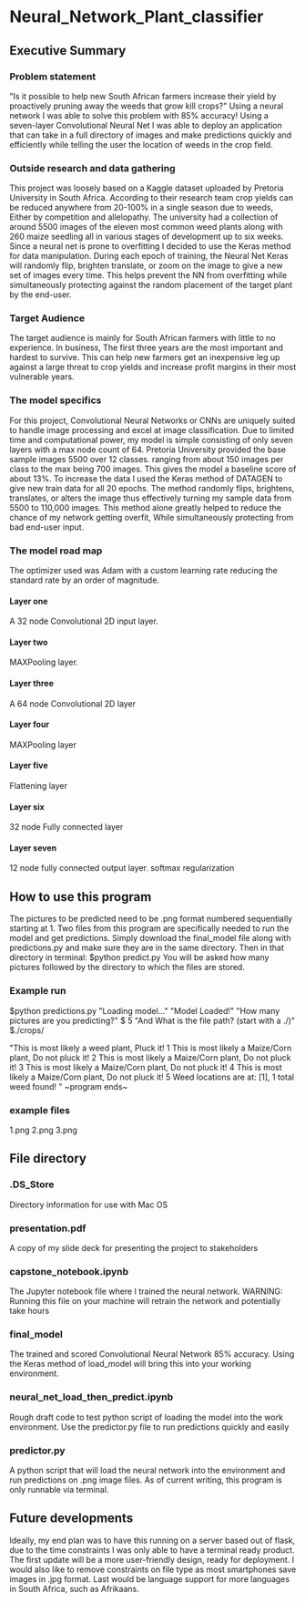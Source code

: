 # Neural_Network_Plant_classifier
## Executive Summary
### Problem statement
"Is it possible to help new South African farmers increase their yield by proactively pruning away the weeds that grow kill crops?"
Using a neural network I was able to solve this problem with 85% accuracy! Using a seven-layer Convolutional Neural Net I was able to deploy an application that can take in a full directory of images and make predictions quickly and efficiently while telling the user the location of weeds in the crop field.
### Outside research and data gathering
This project was loosely based on a Kaggle dataset uploaded by Pretoria University in South Africa. According to their research team crop yields can be reduced anywhere from 20-100% in a single season due to weeds, Either by competition and allelopathy. The university had a collection of around 5500 images of the eleven most common weed plants along with 260 maize seedling all in various stages of development up to six weeks. Since a neural net is prone to overfitting I decided to use the Keras method for data manipulation. During each epoch of training, the Neural Net Keras will randomly flip, brighten translate, or zoom on the image to give a new set of images every time. This helps prevent the NN from overfitting while simultaneously protecting against the random placement of the target plant by the end-user. 
### Target Audience
The target audience is mainly for South African farmers with little to no experience. In business, The first three years are the most important and hardest to survive. This can help new farmers get an inexpensive leg up against a large threat to crop yields and increase profit margins in their most vulnerable years. 
### The model specifics
For this project, Convolutional Neural Networks or CNNs are uniquely suited to handle image processing and excel at image classification. Due to limited time and computational power, my model is simple consisting of only seven layers with a max node count of 64. Pretoria University provided the base sample images 5500 over 12 classes. ranging from about 150 images per class to the max being 700 images. This gives the model a baseline score of about 13%. To increase the data I used the Keras method of DATAGEN to give new train data for all 20 epochs. The method randomly flips, brightens, translates, or alters the image thus effectively turning my sample data from 5500 to 110,000 images. This method alone greatly helped to reduce the chance of my network getting overfit, While simultaneously protecting from bad end-user input. 
### The model road map
The optimizer used was Adam with a custom learning rate reducing the standard rate by an order of magnitude.
#### Layer one
A 32 node Convolutional 2D input layer.
#### Layer two
MAXPooling layer.
#### Layer three
A 64 node Convolutional 2D layer
#### Layer four
MAXPooling layer 
#### Layer five
Flattening layer
#### Layer six
32 node Fully connected layer
#### Layer seven
12 node fully connected output layer. softmax regularization
## How to use this program
The pictures to be predicted need to be .png format numbered sequentially starting at 1.
Two files from this program are specifically needed to run the model and get predictions. Simply download the final_model file along with predictions.py and make sure they are in the same directory. Then in that directory in terminal:
$python predict.py
You will be asked how many pictures followed by the directory to which the files are stored. 
### Example run
$python predictions.py
"Loading model..."
"Model Loaded!"
"How many pictures are you predicting?"
$ 5
"And What is the file path? (start with a ./)"
$./crops/

"This is most likely a weed plant, Pluck it!
1
This is most likely a Maize/Corn plant, Do not pluck it!
2
This is most likely a Maize/Corn plant, Do not pluck it!
3
This is most likely a Maize/Corn plant, Do not pluck it!
4
This is most likely a Maize/Corn plant, Do not pluck it!
5 
Weed locations are at: [1],  1 total weed found! "
~program ends~
### example files
1.png
2.png
3.png
## File directory
### .DS_Store
Directory information for use with Mac OS
### presentation.pdf
A copy of my slide deck for presenting the project to stakeholders
### capstone_notebook.ipynb
The Jupyter notebook file where I trained the neural network. WARNING: Running this file on your machine will retrain the network and potentially take hours
### final_model
The trained and scored Convolutional Neural Network 85% accuracy. Using the Keras method of load_model will bring this into your working environment. 
### neural_net_load_then_predict.ipynb
Rough draft code to test python script of loading the model into the work environment. Use the predictor.py file to run predictions quickly and easily
### predictor.py
A python script that will load the neural network into the environment and run predictions on .png image files.
As of current writing, this program is only runnable via terminal.
## Future developments
Ideally, my end plan was to have this running on a server based out of flask, due to the time constraints I was only able to have a terminal ready product. The first update will be a more user-friendly design, ready for deployment. 
I would also like to remove constraints on file type as most smartphones save images in .jpg format. 
Last would be language support for more languages in South Africa, such as Afrikaans. 
